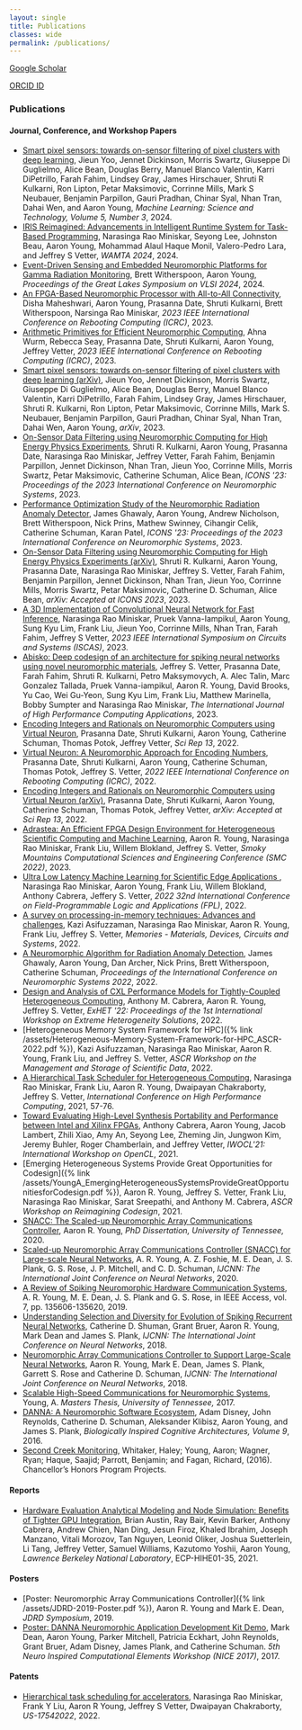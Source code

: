 ```yaml
---
layout: single
title: Publications
classes: wide
permalink: /publications/
---
```


<i class="fas fa-fw fa-graduation-cap"></i> [Google Scholar](https://scholar.google.com/citations?user=7_WjfTQAAAAJ&hl=en)

<i class="fab fa-orcid"></i> [ORCID ID](https://orcid.org/0000-0002-5448-4667)

### Publications

#### Journal, Conference, and Workshop Papers
* [Smart pixel sensors: towards on-sensor filtering of pixel clusters with deep learning](https://doi.org/10.1088/2632-2153/ad6a00), Jieun Yoo, Jennet Dickinson, Morris Swartz, Giuseppe Di Guglielmo, Alice Bean, Douglas Berry, Manuel Blanco Valentin, Karri DiPetrillo, Farah Fahim, Lindsey Gray, James Hirschauer, Shruti R Kulkarni, Ron Lipton, Petar Maksimovic, Corrinne Mills, Mark S Neubauer, Benjamin Parpillon, Gauri Pradhan, Chinar Syal, Nhan Tran, Dahai Wen, and Aaron Young, *Machine Learning: Science and Technology, Volume 5, Number 3*, 2024.
* [IRIS Reimagined: Advancements in Intelligent Runtime System for Task-Based Programming](https://doi.org/10.1007/978-3-031-61763-8_5), Narasinga Rao Miniskar, Seyong Lee, Johnston Beau, Aaron Young, Mohammad Alaul Haque Monil, Valero-Pedro Lara, and Jeffrey S Vetter, *WAMTA 2024*, 2024.
* [Event-Driven Sensing and Embedded Neuromorphic Platforms for Gamma Radiation Monitoring](https://doi.org/10.1145/3649476.3660363), Brett Witherspoon, Aaron Young, *Proceedings of the Great Lakes Symposium on VLSI 2024*, 2024.
* [An FPGA-Based Neuromorphic Processor with All-to-All Connectivity](https://doi.org/10.1109/ICRC60800.2023.10386808), Disha Maheshwari, Aaron Young, Prasanna Date, Shruti Kulkarni, Brett Witherspoon, Narsinga Rao Miniskar, *2023 IEEE International Conference on Rebooting Computing (ICRC)*, 2023.
* [Arithmetic Primitives for Efficient Neuromorphic Computing](https://doi.org/10.1109/ICRC60800.2023.10386397), Ahna Wurm, Rebecca Seay, Prasanna Date, Shruti Kulkarni, Aaron Young, Jeffrey Vetter, *2023 IEEE International Conference on Rebooting Computing (ICRC)*, 2023.
* [Smart pixel sensors: towards on-sensor filtering of pixel clusters with deep learning (arXiv)](https://doi.org/10.48550/arXiv.2310.02474), Jieun Yoo, Jennet Dickinson, Morris Swartz, Giuseppe Di Guglielmo, Alice Bean, Douglas Berry, Manuel Blanco Valentin, Karri DiPetrillo, Farah Fahim, Lindsey Gray, James Hirschauer, Shruti R. Kulkarni, Ron Lipton, Petar Maksimovic, Corrinne Mills, Mark S. Neubauer, Benjamin Parpillon, Gauri Pradhan, Chinar Syal, Nhan Tran, Dahai Wen, Aaron Young, *arXiv*, 2023.
* [On-Sensor Data Filtering using Neuromorphic Computing for High Energy Physics Experiments](https://doi.org/10.1145/3589737.3605976), Shruti R. Kulkarni, Aaron Young, Prasanna Date, Narasinga Rao Miniskar, Jeffrey Vetter, Farah Fahim, Benjamin Parpillon, Jennet Dickinson, Nhan Tran, Jieun Yoo, Corrinne Mills, Morris Swartz, Petar Maksimovic, Catherine Schuman, Alice Bean, *ICONS '23: Proceedings of the 2023 International Conference on Neuromorphic Systems*, 2023.
* [Performance Optimization Study of the Neuromorphic Radiation Anomaly Detector](https://doi.org/10.1145/3589737.3605980), James Ghawaly, Aaron Young, Andrew Nicholson, Brett Witherspoon, Nick Prins, Mathew Swinney, Cihangir Celik, Catherine Schuman, Karan Patel, *ICONS '23: Proceedings of the 2023 International Conference on Neuromorphic Systems*, 2023.
* [On-Sensor Data Filtering using Neuromorphic Computing for High Energy Physics Experiments (arXiv)](https://arxiv.org/abs/2307.11242), Shruti R. Kulkarni, Aaron Young, Prasanna Date, Narasinga Rao Miniskar, Jeffrey S. Vetter, Farah Fahim, Benjamin Parpillon, Jennet Dickinson, Nhan Tran, Jieun Yoo, Corrinne Mills, Morris Swartz, Petar Maksimovic, Catherine D. Schuman, Alice Bean, *arXiv: Accepted at ICONS 2023*, 2023.
* [A 3D Implementation of Convolutional Neural Network for Fast Inference](https://doi.org/10.1109/ISCAS46773.2023.10181622), Narasinga Rao Miniskar, Pruek Vanna-Iampikul, Aaron Young, Sung Kyu Lim, Frank Liu, Jieun Yoo, Corrinne Mills, Nhan Tran, Farah Fahim, Jeffrey S Vetter, *2023 IEEE International Symposium on Circuits and Systems (ISCAS)*, 2023.
* [Abisko: Deep codesign of an architecture for spiking neural networks using novel neuromorphic materials](https://doi.org/10.1177/10943420231178537), Jeffrey S. Vetter, Prasanna Date, Farah Fahim, Shruti R. Kulkarni, Petro Maksymovych, A. Alec Talin, Marc Gonzalez Tallada, Pruek Vanna-iampikul, Aaron R. Young, David Brooks, Yu Cao, Wei Gu-Yeon, Sung Kyu Lim, Frank Liu, Matthew Marinella, Bobby Sumpter and Narasinga Rao Miniskar, *The International Journal of High Performance Computing Applications*, 2023.
* [Encoding Integers and Rationals on Neuromorphic Computers using Virtual Neuron](https://rdcu.be/dgSfT), Prasanna Date, Shruti Kulkarni, Aaron Young, Catherine Schuman, Thomas Potok, Jeffrey Vetter, *Sci Rep 13*, 2022.
* [Virtual Neuron: A Neuromorphic Approach for Encoding Numbers](https://ieeexplore.ieee.org/abstract/document/10062742), Prasanna Date, Shruti Kulkarni, Aaron Young, Catherine Schuman, Thomas Potok, Jeffrey S. Vetter, *2022 IEEE International Conference on Rebooting Computing (ICRC)*, 2022.
* [Encoding Integers and Rationals on Neuromorphic Computers using Virtual Neuron (arXiv)](https://arxiv.org/abs/2208.07468), Prasanna Date, Shruti Kulkarni, Aaron Young, Catherine Schuman, Thomas Potok, Jeffrey Vetter, *arXiv: Accepted at Sci Rep 13*, 2022.
* [Adrastea: An Efficient FPGA Design Environment for Heterogeneous Scientific Computing and Machine Learning](https://link.springer.com/chapter/10.1007/978-3-031-23606-8_14), Aaron R. Young, Narasinga Rao Miniskar, Frank Liu, Willem Blokland, Jeffrey S. Vetter, *Smoky Mountains Computational Sciences and Engineering Conference (SMC 2022)*, 2023.
* [Ultra Low Latency Machine Learning for Scientific Edge Applications ](https://ieeexplore.ieee.org/abstract/document/10035147), Narasinga Rao Miniskar, Aaron Young, Frank Liu, Willem Blokland, Anthony Cabrera, Jeffery S. Vetter, *2022 32nd International Conference on Field-Programmable Logic and Applications (FPL)*, 2022.
* [A survey on processing-in-memory techniques: Advances and challenges](https://www.sciencedirect.com/science/article/pii/S2773064622000160), Kazi Asifuzzaman, Narasinga Rao Miniskar, Aaron R. Young, Frank Liu, Jeffrey S. Vetter, *Memories - Materials, Devices, Circuits and Systems*, 2022.
* [A Neuromorphic Algorithm for Radiation Anomaly Detection](https://dl.acm.org/doi/10.1145/3546790.3546815), James Ghawaly, Aaron Young, Dan Archer, Nick Prins, Brett Witherspoon, Catherine Schuman, *Proceedings of the International Conference on Neuromorphic Systems 2022*, 2022.
* [Design and Analysis of CXL Performance Models for Tightly-Coupled Heterogeneous Computing](https://dl.acm.org/doi/abs/10.1145/3529336.3530817), Anthony M. Cabrera, Aaron R. Young, Jeffrey S. Vetter, *ExHET '22: Proceedings of the 1st International Workshop on Extreme Heterogeneity Solutions*, 2022.
* [Heterogeneous Memory System Framework for HPC]({% link /assets/Heterogeneous-Memory-System-Framework-for-HPC_ASCR-2022.pdf %}), Kazi Asifuzzaman, Narasinga Rao Miniskar, Aaron R. Young, Frank Liu, and Jeffrey S. Vetter, *ASCR Workshop on the Management and Storage of Scientific Data*, 2022.
* [A Hierarchical Task Scheduler for Heterogeneous Computing](https://link.springer.com/chapter/10.1007/978-3-030-78713-4_4), Narasinga Rao Miniskar, Frank Liu, Aaron R. Young, Dwaipayan Chakraborty, Jeffrey S. Vetter, *International Conference on High Performance Computing*, 2021, 57-76.
* [Toward Evaluating High-Level Synthesis Portability and Performance between Intel and Xilinx FPGAs](https://dl.acm.org/doi/10.1145/3456669.3456699), Anthony Cabrera, Aaron Young, Jacob Lambert, Zhili Xiao, Amy An, Seyong Lee, Zheming Jin, Jungwon Kim,  Jeremy Buhler, Roger Chamberlain, and Jeffrey Vetter, *IWOCL'21: International Workshop on OpenCL*, 2021.
* [Emerging Heterogeneous Systems Provide Great Opportunities for Codesign]({% link /assets/YoungA_EmergingHeterogeneousSystemsProvideGreatOpportunitiesforCodesign.pdf %}), Aaron R. Young, Jeffrey S. Vetter, Frank Liu, Narasinga Rao Miniskar, Sarat Sreepathi, and Anthony M. Cabrera, *ASCR Workshop on Reimagining Codesign*, 2021.
* [SNACC: The Scaled-up Neuromorphic Array Communications Controller](https://trace.tennessee.edu/utk_graddiss/5843/), Aaron R. Young, *PhD Dissertation, University of Tennessee,* 2020.
* [Scaled-up Neuromorphic Array Communications Controller (SNACC) for Large-scale Neural Networks](https://ieeexplore.ieee.org/abstract/document/9206920?casa_token=ZP6B9B6WKtUAAAAA:v_evlTUrGLfeT3N0M1GPCj9PkFLj_dYpLjdYM3SgdW9Sm4PqFfI-w41SSuzI5_fJH3LP2jgAVg), A. R. Young, A. Z. Foshie, M. E. Dean, J. S. Plank, G. S. Rose, J. P. Mitchell, and C. D. Schuman, *IJCNN: The International Joint Conference on Neural Networks*, 2020.
* [A Review of Spiking Neuromorphic Hardware Communication Systems](http://neuromorphic.eecs.utk.edu/publications/2019-09-29-a-review-of-spiking-neuromorphic-hardware-communication-systems/), A. R. Young, M. E. Dean, J. S. Plank and G. S. Rose, in IEEE Access, vol. 7, pp. 135606-135620, 2019.
* [Understanding Selection and Diversity for Evolution of Spiking Recurrent Neural Networks](http://neuromorphic.eecs.utk.edu/publications/2018-07-13-understanding-selecting-and-diversity-for-evolution-of-spiking-recurrent-neural-networks/), Catherine D. Shuman, Grant Bruer, Aaron R. Young, Mark Dean and James S. Plank, *IJCNN: The International Joint Conference on Neural Networks*, 2018.
* [Neuromorphic Array Communications Controller to Support Large-Scale Neural Networks](http://neuromorphic.eecs.utk.edu/publications/2018-07-08-neuromorphic-array-communications-controller-to-support-large-scale-neural-networks/), Aaron R. Young, Mark E. Dean, James S. Plank, Garrett S. Rose and Catherine D. Schuman, *IJCNN: The International Joint Conference on Neural Networks*, 2018.
* [Scalable High-Speed Communications for Neuromorphic Systems](http://trace.tennessee.edu/utk_gradthes/4916/), Young, A. *Masters Thesis, University of Tennessee,* 2017.
* [DANNA: A Neuromorphic Software Ecosystem](http://neuromorphic.eecs.utk.edu/publications/2016-07-16-danna-a-neuromorphic-software-ecosystem/), Adam Disney, John Reynolds, Catherine D. Schuman, Aleksander Klibisz, Aaron Young, and James S. Plank, *Biologically Inspired Cognitive Architectures, Volume 9*, 2016.
* [Second Creek Monitoring](https://trace.tennessee.edu/utk_chanhonoproj/1908/), Whitaker, Haley; Young, Aaron; Wagner, Ryan; Haque, Saajid; Parrott, Benjamin; and Fagan, Richard, (2016). Chancellor’s Honors Program Projects.

#### Reports
* [Hardware Evaluation Analytical Modeling and Node Simulation: Benefits of Tighter GPU Integration](https://escholarship.org/uc/item/8h57b16g), Brian Austin, Ray Bair, Kevin Barker, Anthony Cabrera, Andrew Chien, Nan Ding, Jesun Firoz, Khaled Ibrahim, Joseph Manzano, Vitali Morozov, Tan Nguyen, Leonid Oliker, Joshua Suetterlein, Li Tang, Jeffrey Vetter, Samuel Williams, Kazutomo Yoshii, Aaron Young, *Lawrence Berkeley National Laboratory*, ECP-HIHE01-35, 2021.

#### Posters
* [Poster: Neuromorphic Array Communications Controller]({% link /assets/JDRD-2019-Poster.pdf %}), Aaron R. Young and Mark E. Dean, *JDRD Symposium*, 2019.
* [Poster: DANNA Neuromorphic Application Development Kit Demo](http://neuromorphic.eecs.utk.edu/posters/2017-03-07-danna-neuromorphic-development-kit-demo/), Mark Dean, Aaron Young, Parker Mitchell, Patricia Eckhart, John Reynolds, Grant Bruer, Adam Disney, James Plank, and Catherine Schuman. *5th Neuro Inspired Computational Elements Workshop (NICE 2017)*, 2017.

#### Patents
- [Hierarchical task scheduling for accelerators](https://patents.google.com/patent/US20220188155A1/en), Narasinga Rao Miniskar, Frank Y Liu, Aaron R Young, Jeffrey S Vetter, Dwaipayan Chakraborty, *US-17542022*, 2022.
